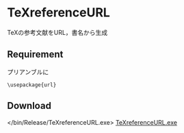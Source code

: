 # TeXreferenceURL
TeXの参考文献をURL，書名から生成
## Requirement
プリアンブルに
	
	\usepackage{url}
	
## Download
</bin/Release/TeXreferenceURL.exe>
<a href="https://github.com/TateIsuKanna/TeXreferenceURL/blob/master/TeXreferenceURL/bin/Release/TeXreferenceURL.exe?raw=true" target="_blank">TeXreferenceURL.exe</a>  
